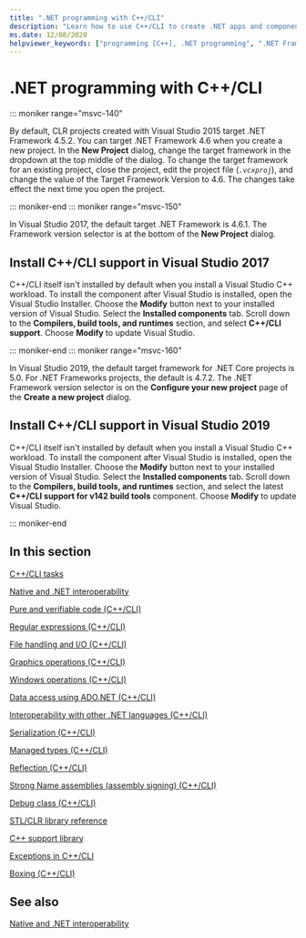 ```yaml
---
title: ".NET programming with C++/CLI"
description: "Learn how to use C++/CLI to create .NET apps and components in Visual Studio."
ms.date: 12/08/2020
helpviewer_keywords: ["programming [C++], .NET programming", ".NET Framework [C++]", ".NET applications [C++]", "Visual C++, .NET programming"]
---
```

# .NET programming with C++/CLI

::: moniker range="msvc-140"

By default, CLR projects created with Visual Studio 2015 target .NET Framework 4.5.2. You can target .NET Framework 4.6 when you create a new project. In the **New Project** dialog, change the target framework in the dropdown at the top middle of the dialog. To change the target framework for an existing project, close the project, edit the project file (*`.vcxproj`*), and change the value of the Target Framework Version to 4.6. The changes take effect the next time you open the project.

::: moniker-end
::: moniker range="msvc-150"

In Visual Studio 2017, the default target .NET Framework is 4.6.1. The Framework version selector is at the bottom of the **New Project** dialog.

## Install C++/CLI support in Visual Studio 2017

C++/CLI itself isn't installed by default when you install a Visual Studio C++ workload. To install the component after Visual Studio is installed, open the Visual Studio Installer. Choose the **Modify** button next to your installed version of Visual Studio. Select the **Installed components** tab. Scroll down to the **Compilers, build tools, and runtimes** section, and select **C++/CLI support**. Choose **Modify** to update Visual Studio.

::: moniker-end
::: moniker range="msvc-160"

In Visual Studio 2019, the default target framework for .NET Core projects is 5.0. For .NET Frameworks projects, the default is 4.7.2. The .NET Framework version selector is on the **Configure your new project** page of the **Create a new project** dialog.
## Install C++/CLI support in Visual Studio 2019

C++/CLI itself isn't installed by default when you install a Visual Studio C++ workload. To install the component after Visual Studio is installed, open the Visual Studio Installer. Choose the **Modify** button next to your installed version of Visual Studio. Select the **Installed components** tab. Scroll down to the **Compilers, build tools, and runtimes** section, and select the latest **C++/CLI support for v142 build tools** component. Choose **Modify** to update Visual Studio.

::: moniker-end

## In this section

[C++/CLI tasks](../dotnet/cpp-cli-tasks.md)

[Native and .NET interoperability](../dotnet/native-and-dotnet-interoperability.md)

[Pure and verifiable code (C++/CLI)](../dotnet/pure-and-verifiable-code-cpp-cli.md)

[Regular expressions (C++/CLI)](../dotnet/regular-expressions-cpp-cli.md)

[File handling and I/O (C++/CLI)](../dotnet/file-handling-and-i-o-cpp-cli.md)

[Graphics operations (C++/CLI)](../dotnet/graphics-operations-cpp-cli.md)

[Windows operations (C++/CLI)](../dotnet/windows-operations-cpp-cli.md)

[Data access using ADO.NET (C++/CLI)](../dotnet/data-access-using-adonet-cpp-cli.md)

[Interoperability with other .NET languages (C++/CLI)](../dotnet/interoperability-with-other-dotnet-languages-cpp-cli.md)

[Serialization (C++/CLI)](../dotnet/serialization-cpp-cli.md)

[Managed types (C++/CLI)](../dotnet/managed-types-cpp-cli.md)

[Reflection (C++/CLI)](../dotnet/reflection-cpp-cli.md)

[Strong Name assemblies (assembly signing) (C++/CLI)](../dotnet/strong-name-assemblies-assembly-signing-cpp-cli.md)

[Debug class (C++/CLI)](../dotnet/debug-class-cpp-cli.md)

[STL/CLR library reference](../dotnet/stl-clr-library-reference.md)

[C++ support library](../dotnet/cpp-support-library.md)

[Exceptions in C++/CLI](../dotnet/exceptions-in-cpp-cli.md)

[Boxing (C++/CLI)](../dotnet/boxing-cpp-cli.md)

## See also

[Native and .NET interoperability](../dotnet/native-and-dotnet-interoperability.md)
